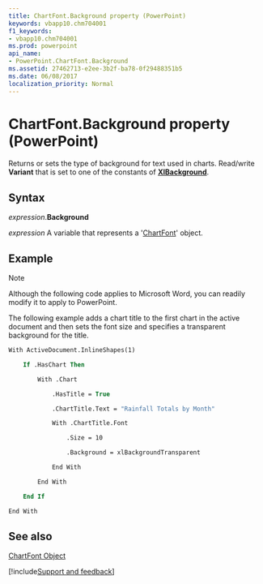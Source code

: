```yaml
---
title: ChartFont.Background property (PowerPoint)
keywords: vbapp10.chm704001
f1_keywords:
- vbapp10.chm704001
ms.prod: powerpoint
api_name:
- PowerPoint.ChartFont.Background
ms.assetid: 27462713-e2ee-3b2f-ba78-0f29488351b5
ms.date: 06/08/2017
localization_priority: Normal
---
```



# ChartFont.Background property (PowerPoint)

Returns or sets the type of background for text used in charts. Read/write  **Variant** that is set to one of the constants of **[XlBackground](PowerPoint.XlBackground.md)**.


## Syntax

_expression_.**Background**

_expression_ A variable that represents a '[ChartFont](PowerPoint.ChartFont.md)' object.


## Example




> [!NOTE] 
> Although the following code applies to Microsoft Word, you can readily modify it to apply to PowerPoint.

The following example adds a chart title to the first chart in the active document and then sets the font size and specifies a transparent background for the title.




```vb
With ActiveDocument.InlineShapes(1)

    If .HasChart Then

        With .Chart

            .HasTitle = True

            .ChartTitle.Text = "Rainfall Totals by Month"

            With .ChartTitle.Font

                .Size = 10

                .Background = xlBackgroundTransparent

            End With

        End With

    End If

End With
```


## See also


[ChartFont Object](PowerPoint.ChartFont.md)

[!include[Support and feedback](~/includes/feedback-boilerplate.md)]